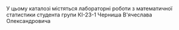 У цьому каталозі містяться лабораторні роботи з математичної статистики студента групи КІ-23-1 Черниша В'ячеслава Олександровича 
